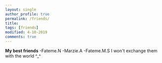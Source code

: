 ```yaml
---
layout: single
author_profile: true
permalink: /friends/
title: 
tags: [friends]
modified: 4-10-2019
comments: true
---
```

**My best friends**
-Fateme.N
-Marzie.A
-Fateme.M.S
I won't exchange them with the world ^_^



